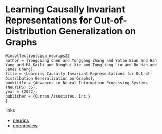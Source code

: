 # Learning Causally Invariant Representations for Out-of-Distribution Generalization on Graphs

```
@incollection{ciga_neurips22
author = {Yongqiang Chen and Yonggang Zhang and Yatao Bian and Han Yang and MA Kaili and Binghui Xie and Tongliang Liu and Bo Han and James Cheng},
title = {Learning Causally Invariant Representations for Out-of-Distribution Generalization on Graphs},
booktitle = {Advances in Neural Information Processing Systems (NeurIPS) 35},
year = {2022},
publisher = {Curran Associates, Inc.}
}
```

links
- [neurips](https://nips.cc/Conferences/2022/Schedule?showEvent=54643)
- [openreview](https://openreview.net/forum?id=A6AFK_JwrIW)
